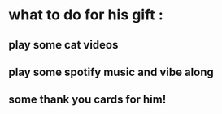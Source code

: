 # what to do for his gift :

## play some cat videos
## play some spotify music and vibe along
## some thank you cards for him!
